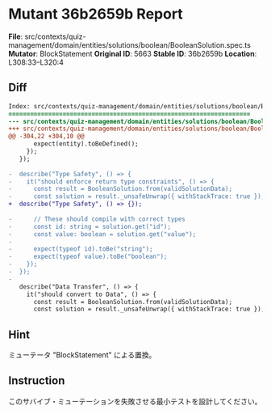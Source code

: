 # Mutant 36b2659b Report

**File**: src/contexts/quiz-management/domain/entities/solutions/boolean/BooleanSolution.spec.ts
**Mutator**: BlockStatement
**Original ID**: 5663
**Stable ID**: 36b2659b
**Location**: L308:33–L320:4

## Diff

```diff
Index: src/contexts/quiz-management/domain/entities/solutions/boolean/BooleanSolution.spec.ts
===================================================================
--- src/contexts/quiz-management/domain/entities/solutions/boolean/BooleanSolution.spec.ts	original
+++ src/contexts/quiz-management/domain/entities/solutions/boolean/BooleanSolution.spec.ts	mutated #5663
@@ -304,22 +304,10 @@
       expect(entity).toBeDefined();
     });
   });
 
-  describe("Type Safety", () => {
-    it("should enforce return type constraints", () => {
-      const result = BooleanSolution.from(validSolutionData);
-      const solution = result._unsafeUnwrap({ withStackTrace: true });
+  describe("Type Safety", () => {});
 
-      // These should compile with correct types
-      const id: string = solution.get("id");
-      const value: boolean = solution.get("value");
-
-      expect(typeof id).toBe("string");
-      expect(typeof value).toBe("boolean");
-    });
-  });
-
   describe("Data Transfer", () => {
     it("should convert to Data", () => {
       const result = BooleanSolution.from(validSolutionData);
       const solution = result._unsafeUnwrap({ withStackTrace: true });
```

## Hint

ミューテータ "BlockStatement" による置換。

## Instruction

このサバイブ・ミューテーションを失敗させる最小テストを設計してください。
